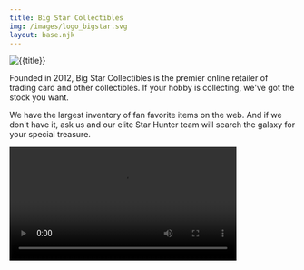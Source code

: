 ```yaml
---
title: Big Star Collectibles
img: /images/logo_bigstar.svg
layout: base.njk
---
```


![{{title}}]({{img}})

Founded in 2012, Big Star Collectibles is the premier online retailer of trading card and other collectibles. If your hobby is collecting, we've got the stock you want.

We have the largest inventory of fan favorite items on the web. And if we don't have it, ask us and our elite Star Hunter team will search the galaxy for your special treasure.

<div class="ratio ratio-1x1" style="max-width:800px">
<video  width="400px" height="auto" controls>
  <source src="/images/video.mp4" type="video/mp4">
  Your browser does not support the video tag.
</video>
</div>